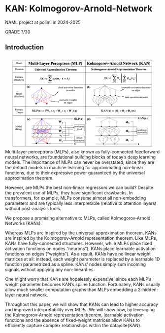 # KAN: Kolmogorov-Arnold-Network
NAML project at polimi in 2024-2025

GRADE ?/30

## Introduction
<img src="LATEX/Images/MLP-KAN.PNG" width=500 px align="right" >

Multi-layer perceptrons (MLPs), also known as fully-connected feedforward neural networks, are foundational building blocks of today’s deep learning models. The importance of MLPs can never be overstated, since they are the default models in machine learning for approximating non-linear functions, due to their expressive power guaranteed by the universal approximation theorem. 

However, are MLPs the best non-linear regressors we can build? Despite the prevalent use of MLPs, they have significant drawbacks. In transformers, for example, MLPs consume almost all non-embedding parameters and are typically less interpretable (relative to attention layers) without post-analysis tools.

We propose a promising alternative to MLPs, called Kolmogorov-Arnold Networks (KANs). 

Whereas MLPs are inspired by the universal approximation theorem, KANs are inspired by the Kolmogorov-Arnold representation theorem. Like MLPs, KANs have fully-connected structures. However, while MLPs place fixed activation functions on nodes “neurons”), KANs place learnable activation functions on edges (“weights”). As a result, KANs have no linear weight matrices at all: instead, each weight parameter is replaced by a learnable 1D function parametrized as a spline. KANs’ nodes simply sum incoming signals without applying any non-linearities. 

One might worry that KANs are hopelessly expensive, since each MLP’s weight parameter becomes KAN’s spline function. Fortunately, KANs usually allow much smaller computation graphs than MLPs embedding a 2-hidden-layer neural network.

Throughout this paper, we will show that KANs can lead to higher accuracy and improved interpretability over MLPs. We will show how, by leveraging the Kolmogorov-Arnold representation theorem, learnable activation functions and the absence of fixed-weight matrices allow KANs to efficiently capture complex relationships within the data\cite{KAN}.
